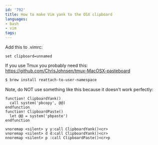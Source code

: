 ```yaml
---
id: '792'
title: How to make Vim yank to the OSX clipboard
languages:
- bash
- vim
tags:
---
```

Add this to .vimrc:
```vim
set clipboard=unnamed
```

If you use Tmux you probably need this:
https://github.com/ChrisJohnsen/tmux-MacOSX-pasteboard

```bash
$ brew install reattach-to-user-namespace
```

Note, do NOT use something like this because it doesn't work perfectly:
```vim
function! ClipboardYank()
  call system('pbcopy', @@)
endfunction
function! ClipboardPaste()
  let @@ = system('pbpaste')
endfunction

vnoremap <silent> y y:call ClipboardYank()<cr>
vnoremap <silent> d d:call ClipboardYank()<cr>
nnoremap <silent> p :call ClipboardPaste()<cr>p
```

